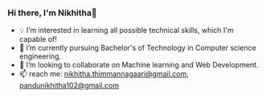 ### Hi there, I'm Nikhitha👋
- 💡 I’m interested in learning all possible technical skills, which I'm capable of!  
- 🌱 I’m currently pursuing Bachelor's of Technology in Computer science engineering.
- 👯 I’m looking to collaborate on Machine learning and Web Development. 
- 📫 reach me: nikhitha.thimmannagaari@gmail.com, pandunikhitha102@gmail.com


